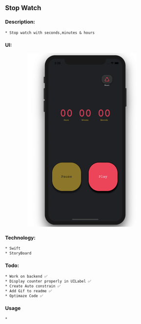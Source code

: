 ## Stop Watch 

### Description:
    * Stop watch with seconds,minutes & hours

### UI:

<p align="center">
<img  width="360" height="570" src="ui/one.jpeg">
</p>

### Technology: 
    * Swift
    * StoryBoard

### Todo:
    * Work on backend ✅
    * Display counter properly in UILabel ✅
    * Create Auto constrain ✅
    * Add Gif to readme ✅
    * Optimaze Code ✅
    
### Usage
    * 

